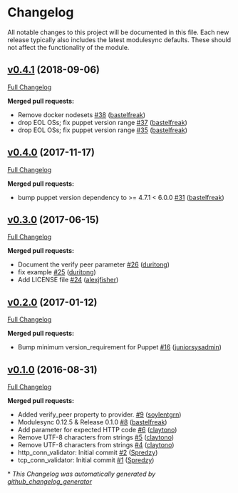 # Changelog

All notable changes to this project will be documented in this file.
Each new release typically also includes the latest modulesync defaults.
These should not affect the functionality of the module.

## [v0.4.1](https://github.com/voxpupuli/puppet-healthcheck/tree/v0.4.1) (2018-09-06)

[Full Changelog](https://github.com/voxpupuli/puppet-healthcheck/compare/v0.4.0...v0.4.1)

**Merged pull requests:**

- Remove docker nodesets [\#38](https://github.com/voxpupuli/puppet-healthcheck/pull/38) ([bastelfreak](https://github.com/bastelfreak))
- drop EOL OSs; fix puppet version range [\#37](https://github.com/voxpupuli/puppet-healthcheck/pull/37) ([bastelfreak](https://github.com/bastelfreak))
- drop EOL OSs; fix puppet version range [\#35](https://github.com/voxpupuli/puppet-healthcheck/pull/35) ([bastelfreak](https://github.com/bastelfreak))

## [v0.4.0](https://github.com/voxpupuli/puppet-healthcheck/tree/v0.4.0) (2017-11-17)

[Full Changelog](https://github.com/voxpupuli/puppet-healthcheck/compare/v0.3.0...v0.4.0)

**Merged pull requests:**

- bump puppet version dependency to \>= 4.7.1 \< 6.0.0 [\#31](https://github.com/voxpupuli/puppet-healthcheck/pull/31) ([bastelfreak](https://github.com/bastelfreak))

## [v0.3.0](https://github.com/voxpupuli/puppet-healthcheck/tree/v0.3.0) (2017-06-15)

[Full Changelog](https://github.com/voxpupuli/puppet-healthcheck/compare/v0.2.0...v0.3.0)

**Merged pull requests:**

- Document the verify peer parameter [\#26](https://github.com/voxpupuli/puppet-healthcheck/pull/26) ([duritong](https://github.com/duritong))
- fix example [\#25](https://github.com/voxpupuli/puppet-healthcheck/pull/25) ([duritong](https://github.com/duritong))
- Add LICENSE file [\#24](https://github.com/voxpupuli/puppet-healthcheck/pull/24) ([alexjfisher](https://github.com/alexjfisher))

## [v0.2.0](https://github.com/voxpupuli/puppet-healthcheck/tree/v0.2.0) (2017-01-12)

[Full Changelog](https://github.com/voxpupuli/puppet-healthcheck/compare/v0.1.0...v0.2.0)

**Merged pull requests:**

- Bump minimum version\_requirement for Puppet [\#16](https://github.com/voxpupuli/puppet-healthcheck/pull/16) ([juniorsysadmin](https://github.com/juniorsysadmin))

## [v0.1.0](https://github.com/voxpupuli/puppet-healthcheck/tree/v0.1.0) (2016-08-31)

[Full Changelog](https://github.com/voxpupuli/puppet-healthcheck/compare/00ccbf0030226f18b2bf3493f9006c338dc78389...v0.1.0)

**Merged pull requests:**

- Added verify\_peer property to provider. [\#9](https://github.com/voxpupuli/puppet-healthcheck/pull/9) ([soylentgrn](https://github.com/soylentgrn))
- Modulesync 0.12.5 & Release 0.1.0 [\#8](https://github.com/voxpupuli/puppet-healthcheck/pull/8) ([bastelfreak](https://github.com/bastelfreak))
- Add parameter for expected HTTP code [\#6](https://github.com/voxpupuli/puppet-healthcheck/pull/6) ([claytono](https://github.com/claytono))
- Remove UTF-8 characters from strings [\#5](https://github.com/voxpupuli/puppet-healthcheck/pull/5) ([claytono](https://github.com/claytono))
- Remove UTF-8 characters from strings [\#4](https://github.com/voxpupuli/puppet-healthcheck/pull/4) ([claytono](https://github.com/claytono))
- http\_conn\_validator: Initial commit [\#2](https://github.com/voxpupuli/puppet-healthcheck/pull/2) ([Spredzy](https://github.com/Spredzy))
- tcp\_conn\_validator: Initial commit [\#1](https://github.com/voxpupuli/puppet-healthcheck/pull/1) ([Spredzy](https://github.com/Spredzy))



\* *This Changelog was automatically generated by [github_changelog_generator](https://github.com/github-changelog-generator/github-changelog-generator)*
